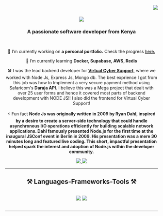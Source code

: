 <img align="right" src="https://visitor-badge.laobi.icu/badge?page_id=swe-robertkibet.profile" />

<h1 align="center">
    <img src="https://readme-typing-svg.herokuapp.com/?font=Righteous&size=35&center=true&vCenter=true&width=500&height=70&duration=4000&lines=Hi+There!+👋;+I'm+Robert+Kibet!;" />
</h1>

<h3 align="center">A passionate software developer from Kenya</h3>

<br/>

<div align="center">
 
 🔭 I’m currently working on **a personal portfolio.** Check the progress <a href="https://robertkibet.com">here.</a>
 
 🌱 I’m currently learning **Docker, Supabase, AWS, Redis**
 
 🛠️ I was the lead backend developer for 
 <a href="https://dev.virtualcyber.co.ke/"> **Virtual Cyber Support**</a>, where we worked with Node Js, Express Js, Mongo db. The best exprience I got from this job was how to Implement a very secure payment method using Safaricom's **Daraja API**. I believe this was a Mega project that dealt with over 25 user forms and hence it covered most parts of backend development with NODE JS!! I also did the frontend for Virtual Cyber Support!
<br>
<br>
⚡ Fun fact **Node Js was originally written in 2009 by Ryan Dahl, inspired by a desire to create a server-side technology that could handle asynchronous I/O operations efficiently for building scalable network applications. Dahl famously presented Node.js for the first time at the inaugural JSConf event in Berlin in 2009. His presentation was a mere 30 minutes long and featured live coding. This short, impactful presentation helped spark the interest and adoption of Node.js within the developer community.**

 </div>
 
<div align="center"> 
  <a href="mailto:swe.robertkibet@gmail.com">
    <img src="https://img.shields.io/badge/Gmail-333333?style=for-the-badge&logo=gmail&logoColor=red" />
  </a>
  <a href="https://www.linkedin.com/in/robert-kibet/" target="_blank">
    <img src="https://img.shields.io/badge/LinkedIn-0077B5?style=for-the-badge&logo=linkedin&logoColor=white" target="_blank" />
  </a>
    
  <!-- <a href="https://swe-robertkibet.github.io" target="_blank">
     <img src="https://img.shields.io/badge/Portfolio-FF5722?style=for-the-badge&logo=todoist&logoColor=white" target="_blank" />   
  </a>
    -->
</div>

 <hr/>
 
<h2 align="center">⚒️ Languages-Frameworks-Tools ⚒️</h2>
<br/>
<div align="center">
    <img src="https://skillicons.dev/icons?i=react,bootstrap,mui,html,css,vscode,github,figma,tailwind,git,r" />
    <img src="https://skillicons.dev/icons?i=nodejs,python,javascript,typescript,express,firebase,mongodb,c,java,nextjs,mysql,flask" /><br>
</div>

<br/>
<hr/>

